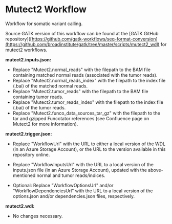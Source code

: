 # Mutect2 Workflow
Workflow for somatic variant calling.

Source GATK version of this workflow can be found at the [GATK GitHub repository]([https://github.com/gatk-workflows/seq-format-conversion](https://github.com/broadinstitute/gatk/tree/master/scripts/mutect2_wdl) for mutect2 workflows.

**mutect2.inputs.json:** 

* Replace "Mutect2.normal_reads" with the filepath to the BAM file containing matched normal reads (associated with the tumor reads).
* Replace "Mutect2.normal_reads_index" with the filepath to the index file (.bai) of the matched normal reads.
* Replace "Mutect2.tumor_reads" with the filepath to the BAM file containing tumor reads.
* Replace "Mutect2.tumor_reads_index" with the filepath to the index file (.bai) of the tumor reads.
* Replace "Mutect2.funco_data_sources_tar_gz" with the filepath to the tar and gzipped Funcotator references (see Confluence page on Mutect2 for more information).


**mutect2.trigger.json:**

* Replace "WorkflowUrl" with the URL to either a local version of the WDL (in an Azure Storage Account), or the URL to the version available in this repository online.

* Replace "WorkflowInputsUrl" with the URL to a local version of the inputs.json file (in an Azure Storage Account), updated with the above-mentioned normal and tumor reads/indices.

* Optional: Replace "WorkflowOptionsUrl" and/or "WorkflowDependenciesUrl" with the URL to a local version of the options.json and/or dependencies.json files, respectively.

**mutect2.wdl:**

* No changes necessary.
